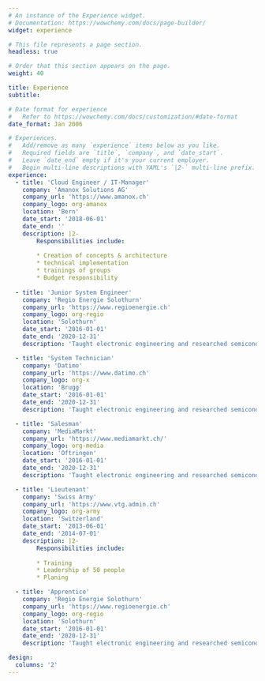 ```yaml
---
# An instance of the Experience widget.
# Documentation: https://wowchemy.com/docs/page-builder/
widget: experience

# This file represents a page section.
headless: true

# Order that this section appears on the page.
weight: 40

title: Experience
subtitle:

# Date format for experience
#   Refer to https://wowchemy.com/docs/customization/#date-format
date_format: Jan 2006

# Experiences.
#   Add/remove as many `experience` items below as you like.
#   Required fields are `title`, `company`, and `date_start`.
#   Leave `date_end` empty if it's your current employer.
#   Begin multi-line descriptions with YAML's `|2-` multi-line prefix.
experience:
  - title: 'Cloud Engineer / IT-Manager'
    company: 'Amanox Solutions AG'
    company_url: 'https://www.amanox.ch'
    company_logo: org-amanox
    location: 'Bern'
    date_start: '2018-06-01'
    date_end: ''
    description: |2-
        Responsibilities include:
        
        * Creation of concepts & architecture
        * technical implementation
        * trainings of groups
        * Budget responsibility
        
  - title: 'Junior System Engineer'
    company: 'Regio Energie Solothurn'
    company_url: 'https://www.regioenergie.ch'
    company_logo: org-regio
    location: 'Solothurn'
    date_start: '2016-01-01'
    date_end: '2020-12-31'
    description: 'Taught electronic engineering and researched semiconductor physics.'

  - title: 'System Technician'
    company: 'Datimo'
    company_url: 'https://www.datimo.ch'
    company_logo: org-x
    location: 'Brugg'
    date_start: '2016-01-01'
    date_end: '2020-12-31'
    description: 'Taught electronic engineering and researched semiconductor physics.'

  - title: 'Salesman'
    company: 'MediaMarkt'
    company_url: 'https://www.mediamarkt.ch/'
    company_logo: org-media
    location: 'Oftringen'
    date_start: '2016-01-01'
    date_end: '2020-12-31'
    description: 'Taught electronic engineering and researched semiconductor physics.'

  - title: 'Lieutenant'
    company: 'Swiss Army'
    company_url: 'https://www.vtg.admin.ch'
    company_logo: org-army
    location: 'Switzerland'
    date_start: '2013-06-01'
    date_end: '2014-07-01'
    description: |2-
        Responsibilities include:
        
        * Training
        * Leadership of 50 people
        * Planing

  - title: 'Apprentice'
    company: 'Regio Energie Solothurn'
    company_url: 'https://www.regioenergie.ch'
    company_logo: org-regio
    location: 'Solothurn'
    date_start: '2016-01-01'
    date_end: '2020-12-31'
    description: 'Taught electronic engineering and researched semiconductor physics.'

design:
  columns: '2'
---
```

